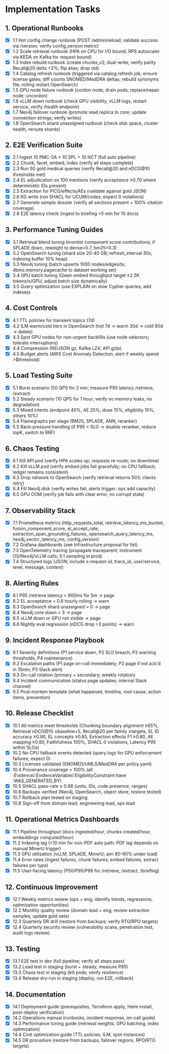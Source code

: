 # Implementation Tasks

## 1. Operational Runbooks

- [x] 1.1 Hot config change runbook (POST /admin/reload; validate success via /version; verify config_version metric)
- [x] 1.2 Scale retrieval runbook (HPA on CPU for I/O bound; RPS autoscaler via KEDA on Kafka for request bound)
- [x] 1.3 Index rebuild runbook (create chunks_v2; dual-write; verify parity Recall@20 delta <2%; flip alias; drop old)
- [x] 1.4 Catalog refresh runbook (triggered via catalog.refresh job; ensure license gates; diff counts SNOMED/MedDRA deltas; rebuild synonyms file; rolling restart OpenSearch)
- [x] 1.5 GPU node failure runbook (cordon node; drain pods; replace/repair node; uncordon)
- [x] 1.6 vLLM down runbook (check GPU visibility, vLLM logs, restart service, verify /health endpoint)
- [x] 1.7 Neo4j failover runbook (promote read replica to core; update connection strings; verify writes)
- [x] 1.8 OpenSearch shard unassigned runbook (check disk space, cluster health, reroute shards)

## 2. E2E Verification Suite

- [x] 2.1 Ingest 10 PMC OA + 10 SPL + 10 NCT (full auto pipeline)
- [x] 2.2 Chunk, facet, embed, index (verify all steps complete)
- [x] 2.3 Run 50 gold medical queries (verify Recall@20 and nDCG@10 thresholds met)
- [x] 2.4 EL adjudication on 100 mentions (verify acceptance ≥0.70 where deterministic IDs present)
- [x] 2.5 Extraction for PICO/effects/AEs (validate against gold JSON)
- [x] 2.6 KG write (run SHACL for UCUM/codes; expect 0 violations)
- [x] 2.7 Generate sample dossier (verify all sections present + 100% citation coverage)
- [x] 2.8 E2E latency check (ingest to briefing <5 min for 10 docs)

## 3. Performance Tuning Guides

- [x] 3.1 Retrieval blend tuning (monitor component score contributions; if SPLADE down, reweight to dense=0.7, bm25=0.3)
- [x] 3.2 OpenSearch tuning (shard size 20-40 GB; refresh_interval 30s; indexing buffer 10% heap)
- [x] 3.3 Neo4j tuning (batch upserts 1000 nodes/edges/tx; dbms.memory.pagecache to dataset working set)
- [x] 3.4 GPU batch tuning (Qwen embed throughput target ≥2.5K tokens/s/GPU; adjust batch size dynamically)
- [x] 3.5 Query optimization (use EXPLAIN on slow Cypher queries; add indexes)

## 4. Cost Controls

- [x] 4.1 TTL policies for transient topics (7d)
- [x] 4.2 ILM warm/cold tiers in OpenSearch (hot 7d → warm 30d → cold 90d → delete)
- [x] 4.3 Spot GPU nodes for non-urgent backfills (use node selectors; tolerate interruptions)
- [x] 4.4 Compression (NDJSON gz; Kafka LZ4; API gzip)
- [x] 4.5 Budget alerts (AWS Cost Anomaly Detection; alert if weekly spend >$threshold)

## 5. Load Testing Suite

- [x] 5.1 Burst scenario (50 QPS for 2 min; measure P95 latency /retrieve, /extract)
- [x] 5.2 Steady scenario (10 QPS for 1 hour; verify no memory leaks, no degradation)
- [x] 5.3 Mixed intents (endpoint 40%, AE 25%, dose 15%, eligibility 10%, others 10%)
- [x] 5.4 Flamegraphs per stage (BM25, SPLADE, ANN, reranker)
- [x] 5.5 Back-pressure handling (if P95 > SLO → disable reranker, reduce topK, switch to RRF)

## 6. Chaos Testing

- [x] 6.1 Kill API pod (verify HPA scales up; requests re-route; no downtime)
- [x] 6.2 Kill vLLM pod (verify embed jobs fail gracefully; no CPU fallback; ledger remains consistent)
- [x] 6.3 Drop network to OpenSearch (verify retrieval returns 503; clients retry)
- [x] 6.4 Fill Neo4j disk (verify writes fail; alerts trigger; ops add capacity)
- [x] 6.5 GPU OOM (verify job fails with clear error; no corrupt state)

## 7. Observability Stack

- [x] 7.1 Prometheus metrics (http_requests_total, retrieve_latency_ms_bucket, fusion_component_score, el_accept_rate, extraction_span_grounding_failures, opensearch_query_latency_ms, neo4j_vector_latency_ms, config_version)
- [x] 7.2 Grafana dashboards (see Infrastructure proposal for list)
- [x] 7.3 OpenTelemetry tracing (propagate traceparent; instrument OS/Neo4j/vLLM calls; 0.1 sampling in prod)
- [x] 7.4 Structured logs (JSON; include x-request-id, trace_id, user/service, level, message, context)

## 8. Alerting Rules

- [x] 8.1 P95 /retrieve latency > 900ms for 5m → page
- [x] 8.2 EL acceptance < 0.6 hourly rolling → warn
- [x] 8.3 OpenSearch shard unassigned > 0 → page
- [x] 8.4 Neo4j core down < 3 → page
- [x] 8.5 vLLM down or GPU not visible → page
- [x] 8.6 Nightly eval regression (nDCG drop >3 points) → warn

## 9. Incident Response Playbook

- [x] 9.1 Severity definitions (P1 service down, P2 SLO breach, P3 warning thresholds, P4 maintenance)
- [x] 9.2 Escalation paths (P1 page on-call immediately; P2 page if not ack'd in 15min; P3 Slack alert)
- [x] 9.3 On-call rotation (primary + secondary; weekly rotation)
- [x] 9.4 Incident communication (status page updates; internal Slack channel)
- [x] 9.5 Post-mortem template (what happened, timeline, root cause, action items, prevention)

## 10. Release Checklist

- [x] 10.1 All metrics meet thresholds (Chunking boundary alignment ≥65%, Retrieval nDCG@10 ≥baseline+5, Recall@20 per family ≥targets, EL ID accuracy ≥0.90, EL concepts ≥0.85, Extraction effects F1 ≥0.80, AE mapping ≥0.80, Faithfulness 100%, SHACL 0 violations, Latency P95 within SLOs)
- [x] 10.2 No CPU fallback events detected (query logs for GPU enforcement failures; expect 0)
- [x] 10.3 Licenses validated (SNOMED/UMLS/MedDRA per policy.yaml)
- [x] 10.4 Provenance coverage = 100% (all :Evidence/:EvidenceVariable/:EligibilityConstraint have :WAS_GENERATED_BY)
- [x] 10.5 SHACL pass-rate ≥ 0.98 (units, IDs, code presence, ranges)
- [x] 10.6 Backups verified (Neo4j, OpenSearch, object store; restore tested)
- [x] 10.7 Rollback plan tested on staging
- [x] 10.8 Sign-off from domain lead, engineering lead, ops lead

## 11. Operational Metrics Dashboards

- [x] 11.1 Pipeline throughput (docs ingested/hour, chunks created/hour, embeddings computed/hour)
- [x] 11.2 Indexing lag (<10 min for non-PDF auto path; PDF lag depends on manual MinerU trigger)
- [x] 11.3 GPU utilization (vLLM, SPLADE, MinerU; aim 80-90% under load)
- [x] 11.4 Error rates (ingest failures, chunk failures, embed failures, extract failures per type)
- [x] 11.5 User-facing latency (P50/P95/P99 for /retrieve, /extract, /briefing)

## 12. Continuous Improvement

- [x] 12.1 Weekly metrics review (ops + eng; identify trends, regressions, optimization opportunities)
- [x] 12.2 Monthly quality review (domain lead + eng; review extraction samples, update gold sets)
- [x] 12.3 Quarterly DR drill (restore from backups; verify RTO/RPO targets)
- [x] 12.4 Quarterly security review (vulnerability scans, penetration test, audit logs review)

## 13. Testing

- [x] 13.1 E2E test in dev (full pipeline; verify all steps pass)
- [x] 13.2 Load test in staging (burst + steady; measure P95)
- [x] 13.3 Chaos test in staging (kill pods; verify resilience)
- [x] 13.4 Release dry-run in staging (deploy, run E2E, rollback)

## 14. Documentation

- [x] 14.1 Deployment guide (prerequisites, Terraform apply, Helm install, post-deploy verification)
- [x] 14.2 Operations manual (runbooks, incident response, on-call guide)
- [x] 14.3 Performance tuning guide (retrieval weights, GPU batching, index optimization)
- [x] 14.4 Cost optimization guide (TTL policies, ILM, spot instances)
- [x] 14.5 DR procedure (restore from backups, failover regions, RPO/RTO targets)

